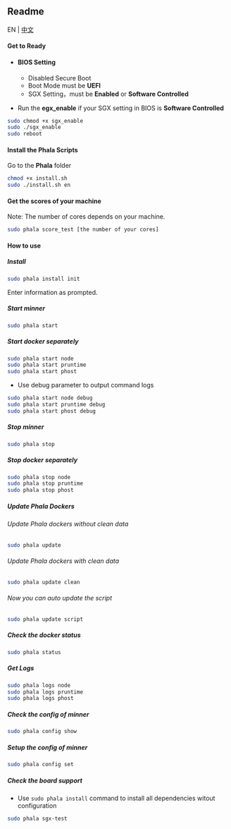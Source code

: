 ## Readme

EN | [中文](./README.cn.md)

#### Get to Ready

-   #### BIOS Setting

    -   Disabled Secure Boot
    -   Boot Mode must be **UEFI**
    -   SGX Setting，must be **Enabled** or **Software Controlled**

-   Run the **egx_enable** if your SGX setting in BIOS is  **Software Controlled**

```bash
sudo chmod +x sgx_enable
sudo ./sgx_enable
sudo reboot
```

#### Install the Phala Scripts

Go to the **Phala** folder

```bash
chmod +x install.sh
sudo ./install.sh en
```

#### Get the scores of your machine 

Note: The number of cores depends on your machine.

```bash
sudo phala score_test [the number of your cores]
```

#### How to use

##### Install

```bash
sudo phala install init
```
Enter information as prompted.

##### Start minner
```bash
sudo phala start
```
##### Start docker separately
```bash
sudo phala start node
sudo phala start pruntime
sudo phala start phost
```
- Use debug parameter to output command logs
```bash
sudo phala start node debug
sudo phala start pruntime debug
sudo phala start phost debug
```

##### Stop minner
```bash
sudo phala stop
```
##### Stop docker separately
```bash
sudo phala stop node
sudo phala stop pruntime
sudo phala stop phost
```

##### Update Phala Dockers

###### Update Phala dockers without clean data

```bash
sudo phala update
```

###### Update Phala dockers with clean data

```bash
sudo phala update clean
```

###### Now you can auto update the script 

```bash
sudo phala update script
```

##### Check the docker status

```bash
sudo phala status
```

##### Get Logs

```bash
sudo phala logs node
sudo phala logs pruntime
sudo phala logs phost
```

##### Check the config of minner


```bash
sudo phala config show
```
##### Setup the config of minner

```bash
sudo phala config set
```

##### Check the board support
- Use `sudo phala install` command to install all dependencies witout configuration

```bash
sudo phala sgx-test
```


